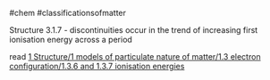 #chem #classificationsofmatter  
  
Structure 3.1.7 - discontinuities occur in the trend of increasing first ionisation energy across a period  
  
read [1 Structure/1 models of particulate nature of matter/1.3 electron configuration/1.3.6 and 1.3.7 ionisation energies](/1%20Structure/1%20models%20of%20particulate%20nature%20of%20matter/1.3%20electron%20configuration/1.3.6%20and%201.3.7%20ionisation%20energies.md)